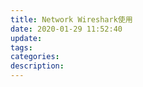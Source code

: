 ```yaml
---
title: Network Wireshark使用
date: 2020-01-29 11:52:40
update:
tags:
categories:
description:
---
```


